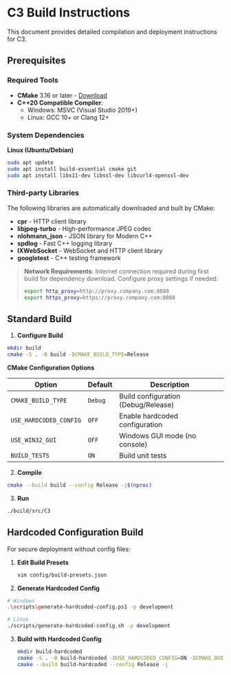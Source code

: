 # C3 Build Instructions

This document provides detailed compilation and deployment instructions for C3.

## Prerequisites

### Required Tools

- **CMake** 3.16 or later - [Download](https://cmake.org/download/)
- **C++20 Compatible Compiler**:
  - Windows: MSVC (Visual Studio 2019+)
  - Linux: GCC 10+ or Clang 12+

### System Dependencies

**Linux (Ubuntu/Debian)**
```bash
sudo apt update
sudo apt install build-essential cmake git
sudo apt install libx11-dev libssl-dev libcurl4-openssl-dev
```

### Third-party Libraries

The following libraries are automatically downloaded and built by CMake:

- **cpr** - HTTP client library
- **libjpeg-turbo** - High-performance JPEG codec
- **nlohmann_json** - JSON library for Modern C++
- **spdlog** - Fast C++ logging library
- **IXWebSocket** - WebSocket and HTTP client library
- **googletest** - C++ testing framework

> **Network Requirements**: Internet connection required during first build for dependency download. Configure proxy settings if needed:
> ```bash
> export http_proxy=http://proxy.company.com:8080
> export https_proxy=https://proxy.company.com:8080
> ```

## Standard Build


1. **Configure Build**
```bash
mkdir build
cmake -S . -B build -DCMAKE_BUILD_TYPE=Release
```

**CMake Configuration Options**

| Option | Default | Description |
|--------|---------|-------------|
| `CMAKE_BUILD_TYPE` | `Debug` | Build configuration (Debug/Release) |
| `USE_HARDCODED_CONFIG` | `OFF` | Enable hardcoded configuration |
| `USE_WIN32_GUI` | `OFF` | Windows GUI mode (no console) |
| `BUILD_TESTS` | `ON` | Build unit tests |


2. **Compile**
```bash
cmake --build build --config Release -j$(nproc)
```

3. **Run**
```bash
./build/src/C3
```


## Hardcoded Configuration Build

For secure deployment without config files:

1. **Edit Build Presets**
   ```bash
   vim config/build-presets.json
   ```

2. **Generate Hardcoded Config**
```bash
# Windows
.\scripts\generate-hardcoded-config.ps1 -p development

# Linux
./scripts/generate-hardcoded-config.sh -p development
```

3. **Build with Hardcoded Config**
   ```bash
   mkdir build-hardcoded
   cmake -S . -B build-hardcoded -DUSE_HARDCODED_CONFIG=ON -DCMAKE_BUILD_TYPE=Release
   cmake --build build-hardcoded --config Release -j
   ```
